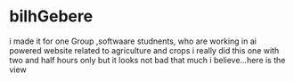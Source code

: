 # bilhGebere
i made it for one Group ,softwaare studnents, who are working in ai powered website related to agriculture and crops i really did this one with two and half hours only but it looks not bad that much i believe...here is the view

